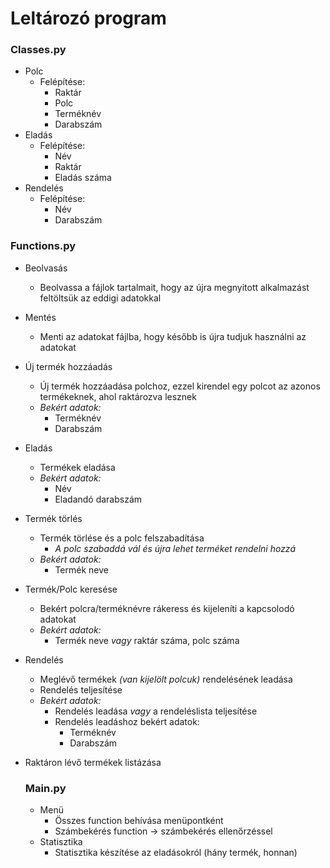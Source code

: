 # Leltározó program

### Classes.py

- Polc
    - Felépítése:
        - Raktár
        - Polc
        - Terméknév
        - Darabszám
- Eladás
    - Felépítése:
        - Név
        - Raktár
        - Eladás száma
- Rendelés
    - Felépítése:
        - Név
        - Darabszám

### Functions.py

- Beolvasás
    - Beolvassa a fájlok tartalmait, hogy az újra megnyitott alkalmazást feltöltsük az eddigi adatokkal
- Mentés
    - Menti az adatokat fájlba, hogy később is újra tudjuk használni az adatokat
- Új termék hozzáadás
    - Új termék hozzáadása polchoz, ezzel kirendel egy polcot az azonos termékeknek, ahol raktározva lesznek
    - *Bekért adatok:*
        - Terméknév
        - Darabszám
- Eladás
    - Termékek eladása
    - *Bekért adatok:*
        - Név
        - Eladandó darabszám
- Termék törlés
    - Termék törlése és a polc felszabadítása<br>
        - *A polc szabaddá vál és újra lehet terméket rendelni hozzá*
    - *Bekért adatok:*
        - Termék neve
- Termék/Polc keresése
    - Bekért polcra/terméknévre rákeress és kijeleníti a kapcsolodó adatokat
    - *Bekért adatok:*
        - Termék neve *vagy* raktár száma, polc száma
- Rendelés
    - Meglévő termékek *(van kijelölt polcuk)* rendelésének leadása
    - Rendelés teljesítése
    - *Bekért adatok:*
        - Rendelés leadása *vagy* a rendeléslista teljesítése
        - Rendelés leadáshoz bekért adatok:
            - Terméknév
            - Darabszám
- Raktáron lévő termékek listázása

    ### Main.py

    - Menü
        - Összes function behívása menüpontként
        - Számbekérés function -> számbekérés ellenőrzéssel
    - Statisztika
        - Statisztika készítése az eladásokról (hány termék, honnan)